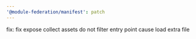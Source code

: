 ```yaml
---
'@module-federation/manifest': patch
---
```


fix: fix expose collect assets do not filter entry point cause load extra file
